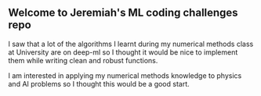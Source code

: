 ## Welcome to Jeremiah's ML coding challenges repo 
I saw that a lot of the algorithms I learnt during my numerical methods class at University
are on deep-ml so I thought it would be nice to implement them while writing clean 
and robust functions. 

I am interested in applying my numerical methods knowledge to physics and AI problems
so I thought this would be a good start. 